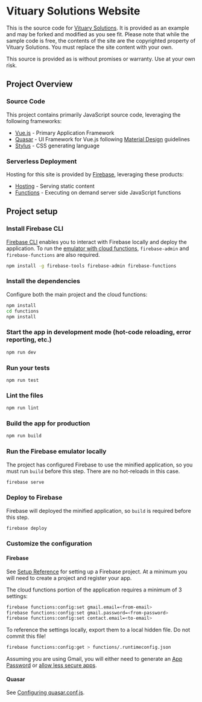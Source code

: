 # Vituary Solutions Website

This is the source code for [Vituary Solutions](https://www.vituary.com/).  It is provided as an example and may
be forked and modified as you see fit.  Please note that while the sample code is free, the contents of the site are
the copyrighted property of Vituary Solutions. You must replace the site content with your own.

This source is provided as is without promises or warranty.  Use at your own risk.

## Project Overview

### Source Code

This project contains primarily JavaScript source code, leveraging the following frameworks:
- [Vue.js](https://vuejs.org/) - Primary Application Framework
- [Quasar](https://quasar.dev/) - UI Framework for Vue.js following [Material Design](https://material.io/) guidelines
- [Stylus](http://stylus-lang.com/) - CSS generating language

### Serverless Deployment

Hosting for this site is provided by [Firebase](https://firebase.google.com/), leveraging these products:
- [Hosting](https://firebase.google.com/products/hosting/) - Serving static content
- [Functions](https://firebase.google.com/products/functions/) - Executing on demand server side JavaScript functions

## Project setup

### Install Firebase CLI
[Firebase CLI](https://firebase.google.com/docs/cli) enables you to interact with Firebase locally and deploy the
application. To run the [emulator with cloud functions](https://firebase.google.com/docs/functions/local-emulator),
`firebase-admin` and `firebase-functions` are also required.
```bash
npm install -g firebase-tools firebase-admin firebase-functions
```

### Install the dependencies
Configure both the main project and the cloud functions:
```bash
npm install
cd functions
npm install
```

### Start the app in development mode (hot-code reloading, error reporting, etc.)
```bash
npm run dev
```

### Run your tests
```
npm run test
```

### Lint the files
```bash
npm run lint
```

### Build the app for production
```bash
npm run build
```

### Run the Firebase emulator locally
The project has configured Firebase to use the minified application, so you must run `build` before this step.  There
are no hot-reloads in this case.
```bash
firebase serve
```

### Deploy to Firebase
Firebase will deployed the minified application, so `build` is required before this step.
```bash
firebase deploy
```

### Customize the configuration

#### Firebase
See [Setup Reference](https://firebase.google.com/docs/web/setup/) for setting up a Firebase project.  At a minimum you
will need to create a project and register your app.

The cloud functions portion of the application requires a minimum of 3 settings:
```bash
firebase functions:config:set gmail.email=<from-email>
firebase functions:config:set gmail.password=<from-password>
firebase functions:config:set contact.email=<to-email>
```

To reference the settings locally, export them to a local hidden file.  Do not commit this file!
```bash
firebase functions:config:get > functions/.runtimeconfig.json
```

Assuming you are using Gmail, you will either need to generate an [App Password](https://support.google.com/accounts/answer/185833?hl=en)
or [allow less secure apps](https://support.google.com/accounts/answer/6010255).   

#### Quasar
See [Configuring quasar.conf.js](https://quasar.dev/quasar-cli/quasar-conf-js).
